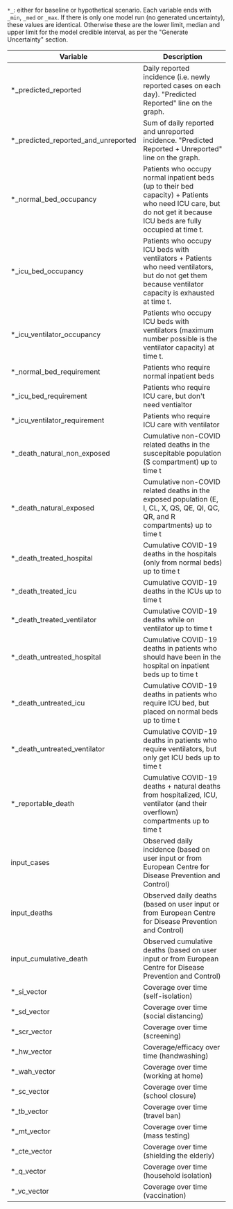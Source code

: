 <!--[Download this table in Excel format.](https://github.com/ocelhay/como/blob/master/Results_Legend_CoMoCOVID-19App.xlsx)-->

`*_`: either for baseline or hypothetical scenario.
Each variable ends with `_min`, `_med` or `_max`. If there is only one model run (no generated uncertainty), these values are identical. Otherwise these are the lower limit, median and upper limit for the model credible interval, as per the "Generate Uncertainty" section.


| Variable                        | Description                                                                                                                                                          |
|-------------------------------------	|----------------------------------------------------------------------------------------------------------------------------------------------------------------------	|
| *_predicted_reported                	| Daily reported incidence (i.e. newly reported cases on each day). "Predicted Reported" line on the graph.                                                            	|
| *_predicted_reported_and_unreported 	| Sum of daily reported and unreported incidence. "Predicted Reported + Unreported" line on the graph.                                                                 	|
| *_normal_bed_occupancy              	| Patients who occupy normal inpatient beds (up to their bed capacity) + Patients who need ICU care, but do not get it because ICU beds are fully occupied at time t.  	|
| *_icu_bed_occupancy                 	| Patients who occupy ICU beds with ventilators + Patients who need ventilators, but do not get them because ventilator capacity is exhausted  at time t.              	|
| *_icu_ventilator_occupancy          	| Patients who occupy ICU beds with ventilators (maximum number possible is the ventilator capacity) at time t.                                                        	|
| *_normal_bed_requirement            	| Patients who require normal inpatient beds                                                                                                                           	|
| *_icu_bed_requirement               	| Patients who require ICU care, but don't need ventialtor                                                                                                             	|
| *_icu_ventilator_requirement        	| Patients who require ICU care with ventilator                                                                                                                        	|
| *_death_natural_non_exposed         	| Cumulative non-COVID related deaths in the suscepitable population (S compartment) up to time t                                                                      	|
| *_death_natural_exposed             	| Cumulative non-COVID related deaths in the exposed population (E, I, CL, X, QS, QE, QI, QC, QR, and R compartments) up to time t                                     	|
| *_death_treated_hospital            	| Cumulative COVID-19 deaths in the hospitals (only from normal beds) up to time t                                                                                     	|
| *_death_treated_icu                 	| Cumulative COVID-19 deaths in the ICUs up to time t                                                                                                                  	|
| *_death_treated_ventilator          	| Cumulative COVID-19 deaths while on ventilator up to time t                                                                                                          	|
| *_death_untreated_hospital          	| Cumulative COVID-19 deaths in patients who should have been in the hospital on inpatient beds up to time t                                                           	|
| *_death_untreated_icu               	| Cumulative COVID-19 deaths in patients who require ICU bed, but placed on normal beds up to time t                                                                   	|
| *_death_untreated_ventilator        	| Cumulative COVID-19 deaths in patients who require ventilators, but only get ICU beds up to time t                                                                   	|
| *_reportable_death                     	| Cumulative COVID-19 deaths + natural deaths from hospitalized, ICU, ventilator (and their overflown) compartments up to time t                                       	|
| input_cases                         	| Observed daily incidence (based on user input or from European Centre for Disease Prevention and Control)                                                            	|
| input_deaths                        	| Observed daily deaths (based on user input or from European Centre for Disease Prevention and Control)                                                               	|
| input_cumulative_death              	| Observed cumulative deaths (based on user input or from European Centre for Disease Prevention and Control)                                                          	|
| *_si_vector                         	| Coverage over time (self-isolation)                                                                                                                                  	|
| *_sd_vector                         	| Coverage over time (social distancing)                                                                                                                               	|
| *_scr_vector                        	| Coverage over time (screening)                                                                                                                                       	|
| *_hw_vector                         	| Coverage/efficacy over time (handwashing)                                                                                                                            	|
| *_wah_vector                        	| Coverage over time (working at home)                                                                                                                                 	|
| *_sc_vector                         	| Coverage over time (school closure)                                                                                                                                  	|
| *_tb_vector                         	| Coverage over time (travel ban)                                                                                                                                      	|
| *_mt_vector                         	| Coverage over time (mass testing)                                                                                                                                     |
| *_cte_vector                        	| Coverage over time (shielding the elderly)                                                                                                                           	|
| *_q_vector                          	| Coverage over time (household isolation)                                                                                                                             	|
| *_vc_vector                         	| Coverage over time (vaccination)                                                                                                                                     	|                                                                                                                            |